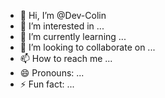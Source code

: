 - 👋 Hi, I’m @Dev-Colin
- 👀 I’m interested in ...
- 🌱 I’m currently learning ...
- 💞️ I’m looking to collaborate on ...
- 📫 How to reach me ...
- 😄 Pronouns: ...
- ⚡ Fun fact: ...

<!---
Dev-Colin/Dev-Colin is a ✨ special ✨ repository because its `README.md` (this file) appears on your GitHub profile.
You can click the Preview link to take a look at your changes.
--->
